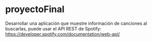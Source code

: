 # proyectoFinal

Desarrollar una aplicación que muestre información de canciones al buscarlas, puede usar
el API REST de Spotify: https://developer.spotify.com/documentation/web-api/

